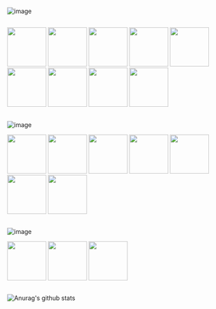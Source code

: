 ###
![image](https://img.shields.io/badge/Nome-Lucas%20Fernando-brightgreen)
##
<div>
<img width="90px" src="https://cdn.jsdelivr.net/gh/devicons/devicon/icons/html5/html5-original-wordmark.svg" />
<img width="90px" src="https://cdn.jsdelivr.net/gh/devicons/devicon/icons/css3/css3-original-wordmark.svg" />
<img width="90px" src="https://cdn.jsdelivr.net/gh/devicons/devicon/icons/sass/sass-original.svg" />
<img width="90px" src="https://cdn.jsdelivr.net/gh/devicons/devicon/icons/bootstrap/bootstrap-plain-wordmark.svg" />
<img width="90px" src="https://cdn.jsdelivr.net/gh/devicons/devicon/icons/javascript/javascript-original.svg" />
<img width="90px" src="https://cdn.jsdelivr.net/gh/devicons/devicon/icons/react/react-original-wordmark.svg" />
<img width="90px" src="https://cdn.jsdelivr.net/gh/devicons/devicon/icons/nextjs/nextjs-original.svg" />
<img width="90px" src="https://cdn.jsdelivr.net/gh/devicons/devicon/icons/git/git-plain.svg" />
<img width="90px" src="https://cdn.jsdelivr.net/gh/devicons/devicon/icons/github/github-original-wordmark.svg" />
</div>

##
![image](https://img.shields.io/badge/Tenho-Noções:-brightgreen)
<div>
<img width="90" src="https://cdn.jsdelivr.net/gh/devicons/devicon/icons/firebase/firebase-plain-wordmark.svg" />
<img width="90" src="https://cdn.jsdelivr.net/gh/devicons/devicon/icons/webpack/webpack-original.svg" />
<img width="90" src="https://cdn.jsdelivr.net/gh/devicons/devicon/icons/typescript/typescript-original.svg" />
<img width="90" src="https://cdn.jsdelivr.net/gh/devicons/devicon/icons/express/express-original-wordmark.svg" />
<img width="90" src="https://cdn.jsdelivr.net/gh/devicons/devicon/icons/nodejs/nodejs-original-wordmark.svg" />
<img width="90" src="https://cdn.jsdelivr.net/gh/devicons/devicon/icons/npm/npm-original-wordmark.svg" />
<img width="90" src="https://cdn.jsdelivr.net/gh/devicons/devicon/icons/mysql/mysql-original-wordmark.svg" />
</div>

##

##
![image](https://img.shields.io/badge/Outros-Abobe:-brightgreen)
<div>
<img width="90"  src="https://cdn.jsdelivr.net/gh/devicons/devicon/icons/photoshop/photoshop-plain.svg" />
<img width="90"  src="https://cdn.jsdelivr.net/gh/devicons/devicon/icons/illustrator/illustrator-plain.svg" />
<img width="90"  src="https://cdn.jsdelivr.net/gh/devicons/devicon/icons/premierepro/premierepro-original.svg" />
</div>

##
![Anurag's github stats](https://github-readme-stats.vercel.app/api?username=DigitalHDR&show_icons=true)
